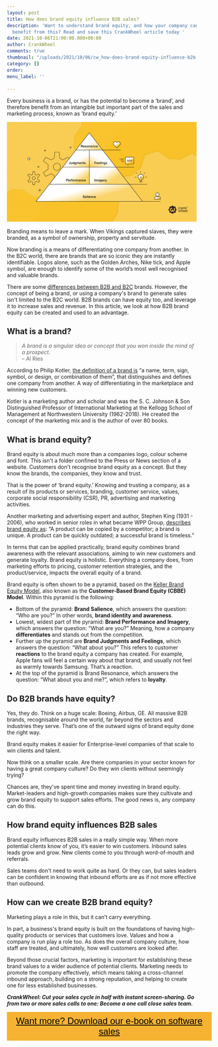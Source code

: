 ```yaml
---
layout: post
title: How does brand equity influence B2B sales?
description: 'Want to understand brand equity, and how your company can create and
  benefit from this? Read and save this CrankWheel article today '
date: 2021-10-06T21:00:00.000+00:00
author: CrankWheel
comments: true
thumbnail: "/uploads/2021/10/06/cw_how-does-brand-equity-influence-b2b-sales-2.png"
category: []
order: 
menu_label: ''

---
```

Every business is a brand, or has the potential to become a ‘brand’, and therefore benefit from an intangible but important part of the sales and marketing process, known as ‘brand equity.’

![keller cbbe model customer based brand equity](/uploads/2021/10/06/cw_how-does-brand-equity-influence-b2b-sales-2.png)

Branding means to leave a mark. When Vikings captured slaves, they were branded, as a symbol of ownership, property and servitude.

Now branding is a means of differentiating one company from another. In the B2C world, there are brands that are so iconic they are instantly identifiable. Logos alone, such as the Golden Arches, Nike tick, and Apple symbol, are enough to identify some of the world’s most well recognised and valuable brands.

There are some [differences between B2B and B2C](https://crankwheel.com/b2b-sales-vs.b2c-sales-understanding-the-different-approaches/) brands. However, the concept of being a brand, or using a company's brand to generate sales isn't limited to the B2C world. B2B brands can have equity too, and leverage it to increase sales and revenue. In this article, we look at how B2B brand equity can be created and used to an advantage.

## What is a brand?

> _A brand is a singular idea or concept that you won inside the mind of a prospect._  
> – Al Ries

According to Philip Kotler, [the definition of a brand is](https://www.paldesk.com/importance-of-brand-equity-in-B2B/) “a name, term, sign, symbol, or design, or combination of them”, that distinguishes and defines one company from another. A way of differentiating in the marketplace and winning new customers.

Kotler is a marketing author and scholar and was the S. C. Johnson & Son Distinguished Professor of International Marketing at the Kellogg School of Management at Northwestern University (1962-2018). He created the concept of the marketing mix and is the author of over 80 books.

## What is brand equity?

Brand equity is about much more than a companies logo, colour scheme and font. This isn't a folder confined to the Press or News section of a website. Customers don't recognise brand equity as a concept. But they know the brands, the companies, they know and trust.

That is the power of ‘brand equity.’ Knowing and trusting a company, as a result of its products or services, branding, customer service, values, corporate social responsibility (CSR), PR, advertising and marketing activities.

Another marketing and advertising expert and author, Stephen King (1931 - 2006), who worked in senior roles in what became WPP Group, [describes brand equity as](https://www.paldesk.com/importance-of-brand-equity-in-B2B/): “A product can be copied by a competitor; a brand is unique. A product can be quickly outdated; a successful brand is timeless.”

In terms that can be applied practically, brand equity combines brand awareness with the relevant associations, aiming to win new customers and generate loyalty. Brand equity is holistic. Everything a company does, from marketing efforts to pricing, customer retention strategies, and the product/service, impacts the overall equity of a brand.

Brand equity is often shown to be a pyramid, based on the [Keller Brand Equity Model](https://www.mindtools.com/pages/article/keller-brand-equity-model.htm), also known as the **Customer-Based Brand Equity (CBBE) Model**. Within this pyramid is the following:

* Bottom of the pyramid: **Brand Salience**, which answers the question: “Who are you?” In other words, **brand identity and awareness**.
* Lowest, widest part of the pyramid: **Brand Performance and Imagery**, which answers the question: “What are you?” Meaning, how a company **differentiates** and stands out from the competition.
* Further up the pyramid are **Brand Judgments and Feelings**, which answers the question: “What about you?” This refers to customer **reactions** to the brand equity a company has created. For example, Apple fans will feel a certain way about that brand, and usually not feel as warmly towards Samsung. That’s a reaction.
* At the top of the pyramid is Brand Resonance, which answers the question: “What about you and me?”, which refers to **loyalty**.

## Do B2B brands have equity?

Yes, they do. Think on a huge scale: Boeing, Airbus, GE. All massive B2B brands, recognisable around the world, far beyond the sectors and industries they serve. That’s one of the outward signs of brand equity done the right way.

Brand equity makes it easier for Enterprise-level companies of that scale to win clients and talent.

Now think on a smaller scale. Are there companies in your sector known for having a great company culture? Do they win clients without seemingly trying?

Chances are, they've spent time and money investing in brand equity. Market-leaders and high-growth companies makes sure they cultivate and grow brand equity to support sales efforts. The good news is, any company can do this.

## How brand equity influences B2B sales

Brand equity influences B2B sales in a really simple way. When more potential clients know of you, it’s easier to win customers. Inbound sales leads grow and grow. New clients come to you through word-of-mouth and referrals.

Sales teams don't need to work quite as hard. Or they can, but sales leaders can be confident in knowing that inbound efforts are as if not more effective than outbound.

## How can we create B2B brand equity?

Marketing plays a role in this, but it can’t carry everything.

In part, a business's brand equity is built on the foundations of having high-quality products or services that customers love. Values and how a company is run play a role too. As does the overall company culture, how staff are treated, and ultimately, how well customers are looked after.

Beyond those crucial factors, marketing is important for establishing these brand values to a wider audience of potential clients. Marketing needs to promote the company effectively, which means taking a cross-channel inbound approach, building on a strong reputation, and helping to create one for less established businesses.

**_CrankWheel: Cut your sales cycle in half with instant screen-sharing. Go from two or more sales calls to one: Become a one call close sales team._**

<style> .btn-signup { padding-top: 11px !important; border-radius: 0px !important; background-color: #f6b333; text-align: center; padding: 10px 20px !important; border: 0px !important; width: 100%; margin-bottom: 20px; } .btn-signup a { color: black !important; font-family: 'Titillium Web', sans-serif; font-size: 24px !important; font-weight: normal !important; } </style>

<div class="btn-signup"><a style="cursor: pointer;" href="/sign-up-to-download">Want more? Download our e-book on software sales</a></div>